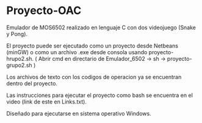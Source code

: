 # Proyecto-OAC
Emulador de MOS6502 realizado en lenguaje C con dos videojuego (Snake y Pong).

El proyecto puede ser ejecutado como un proyecto desde Netbeans (minGW) o como un archivo .exe desde consola usando proyecto-hrupo2.sh.
( Abrir cmd en directario de Emulador_6502 -> sh -> proyecto-grupo2.sh )

Los archivos de texto con los codigos de operacion ya se encuentran dentro del proyecto.

Las instrucciones para ejecutar el proyecto como bash se encuentra en el video (link de este en Links.txt).

Diseñado para ejecutarse en sistema operativo Windows.
